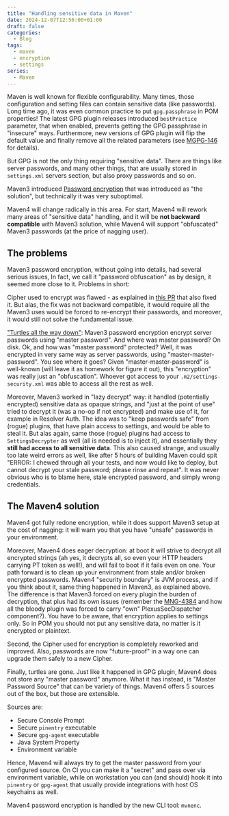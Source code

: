 ```yaml
---
title: "Handling sensitive data in Maven"
date: 2024-12-07T12:56:00+01:00
draft: false
categories:
  - Blog
tags:
  - maven
  - encryption
  - settings
series:
  - Maven
---
```


Maven is well known for flexible configurability. Many times, those configuration and setting
files can contain sensitive data (like passwords). Long time ago, it was even common practice
to put `gpg.passphrase` in POM properties! The latest GPG plugin releases introduced 
`bestPractice` parameter, that when enabled, prevents getting the GPG passphrase in
"insecure" ways. Furthermore, new versions of GPG plugin will flip the default value
and finally remove all the related parameters (see [MGPG-146](https://issues.apache.org/jira/browse/MGPG-146)
for details).

But GPG is not the only thing requiring "sensitive data". There are things like server passwords,
and many other things, that are usually stored in `settings.xml` servers section, but also
proxy passwords and so on.

Maven3 introduced [Password encryption](https://maven.apache.org/guides/mini/guide-encryption.html)
that was introduced as "the solution", but technically it was very suboptimal.

Maven4 will change radically in this area. For start, Maven4 will rework many areas of "sensitive
data" handling, and it will be **not backward compatible** with Maven3 solution, while Maven4
will support "obfuscated" Maven3 passwords (at the price of nagging user).

## The problems

Maven3 password encryption, without going into details, had several serious issues, In fact, we
call it "password obfuscation" as by design, it seemed more close to it. Problems in short:

Cipher used to encrypt was flawed - as explained in [this PR](https://github.com/codehaus-plexus/plexus-cipher/pull/23) 
that also fixed it. But alas, the fix was not backward compatible, it would require all the
Maven3 uses would be forced to re-encrypt their passwords, and moreover, it would still not
solve the fundamental issue.

["Turtles all the way down"](https://en.wikipedia.org/wiki/Turtles_all_the_way_down): Maven3
password encryption encrypt server passwords using "master password". And where was master
password? On disk. Ok, and how was "master password" protected? Well, it was encrypted in
very same way as server passwords, using "master-master-password". You see where it goes?
Given "master-master-password" is well-known (will leave it as homework for figure it out),
this "encryption" was really just an "obfuscation". Whoever got access to your 
`.m2/settings-security.xml`  was able to access all the rest as well.

Moreover, Maven3 worked in "lazy decrypt" way: it handled (potentially encrypted) sensitive data
as opaque strings, and "just at the point of use" tried to decrypt it (was a no-op if not encrypted)
and make use of it, for example in Resolver Auth. The idea was to "keep passwords safe" from
(rogue) plugins, that have plain access to settings, and would be able to steal it. But alas again,
same those (rogue) plugins had access to `SettingsDecrypter` as well (all is needed is to inject
it), and essentially they **still had access to all sensitive data**. This also caused strange,
and usually too late weird errors as well, like after 5 hours of building Maven could spit
"ERROR: I chewed through all your tests, and now would like to deploy, but cannot decrypt
your stale password; please rinse and repeat". It was never obvious who is to blame here,
stale encrypted password, and simply wrong credentials.

## The Maven4 solution

Maven4 got fully redone encryption, while it does support Maven3 setup at the cost of nagging:
it will warn you that you have "unsafe" passwords in your environment.

Moreover, Maven4 does eager decryption: at boot it will strive to decrypt all encrypted
strings (ah yes, it decrypts all, so even your HTTP headers carrying PT token as well!), 
and will fail to boot if it fails even on one. Your path forward is to clean up your environment 
from stale and/or broken encrypted passwords. Maven4 "security boundary" is JVM process, and
if you think about it, same thing happened in Maven3, as explained above. The difference is
that Maven3 forced on every plugin the burden of decryption, that plus had its own issues
(remember the [MNG-4384](https://issues.apache.org/jira/browse/MNG-4384) and how all the 
bloody plugin was forced to carry "own" PlexusSecDispatcher component?). You have to be
aware, that encryption applies to settings only. So in POM you should not put any sensitive
data, no matter is it encrypted or plaintext.

Second, the Cipher used for encryption is completely reworked and improved. Also,
passwords are now "future-proof" in a way one can upgrade them safely to a new
Cipher.

Finally, turtles are gone. Just like it happened in GPG plugin, Maven4 does not store any
"master password" anymore. What it has instead, is "Master Password Source" that can be
variety of things. Maven4 offers 5 sources out of the box, but those are extensible. 

Sources are:
* Secure Console Prompt
* Secure `pinentry` executable
* Secure `gpg-agent` executable
* Java System Property
* Environment variable

Hence, Maven4 will always try to get the master password from your configured source.
On CI you can make it a "secret" and pass over via environment variable, while on workstation
you can (and should) hook it into `pinentry` or `gpg-agent` that usually provide integrations
with host OS keychains as well.

Maven4 password encryption is handled by the new CLI tool: `mvnenc`.